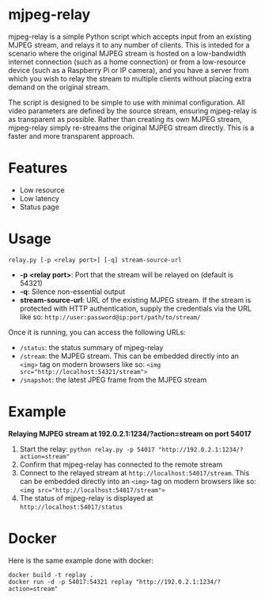 mjpeg-relay
===========

mjpeg-relay is a simple Python script which accepts input from an existing MJPEG stream, and relays it to any number of clients. This is inteded for a scenario where the original MJPEG stream is hosted on a low-bandwidth internet connection (such as a home connection) or from a low-resource device (such as a Raspberry Pi or IP camera), and you have a server from which you wish to relay the stream to multiple clients without placing extra demand on the original stream.

The script is designed to be simple to use with minimal configuration. All video parameters are defined by the source stream, ensuring mjpeg-relay is as transparent as possible. Rather than creating its own MJPEG stream, mjpeg-relay simply re-streams the original MJPEG stream directly. This is a faster and more transparent approach.

# Features
- Low resource
- Low latency
- Status page

# Usage
`relay.py [-p <relay port>] [-q] stream-source-url`

- **-p \<relay port\>**: Port that the stream will be relayed on (default is 54321)
- **-q**: Silence non-essential output
- **stream-source-url**: URL of the existing MJPEG stream. If the stream is protected with HTTP authentication, supply the credentials via the URL like so: `http://user:password@ip:port/path/to/stream/`

Once it is running, you can access the following URLs:

* `/status`: the status summary of mjpeg-relay
* `/stream`: the MJPEG stream. This can be embedded directly into an `<img>` tag on modern browsers like so: `<img src="http://localhost:54321/stream">`
* `/snapshot`: the latest JPEG frame from the MJPEG stream

# Example

**Relaying MJPEG stream at 192.0.2.1:1234/?action=stream on port 54017**

1. Start the relay: `python relay.py -p 54017 "http://192.0.2.1:1234/?action=stream"`
2. Confirm that mjpeg-relay has connected to the remote stream
3. Connect to the relayed stream at `http://localhost:54017/stream`. This can be embedded directly into an `<img>` tag on modern browsers like so: `<img src="http://localhost:54017/stream">`
4. The status of mjpeg-relay is displayed at `http://localhost:54017/status`

# Docker

Here is the same example done with docker:

``` shell
docker build -t replay .
docker run -d -p 54017:54321 replay "http://192.0.2.1:1234/?action=stream"
```

